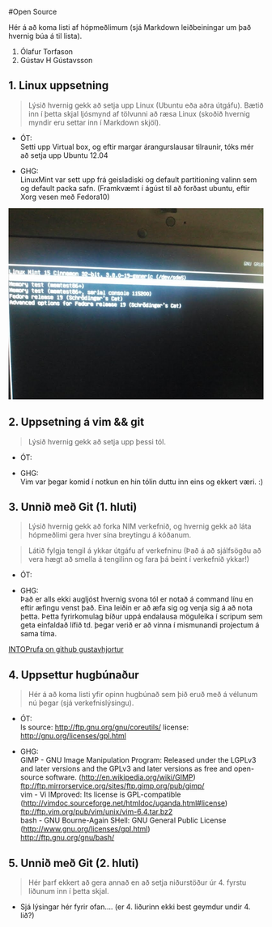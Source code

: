 #Open Source

Hér á að koma listi af hópmeðlimum (sjá Markdown leiðbeiningar um það hvernig búa á til lista).


1. Ólafur Torfason 
2. Gústav H Gústavsson

## 1. Linux uppsetning

>Lýsið hvernig gekk að setja upp Linux (Ubuntu eða aðra útgáfu). Bætið inn í þetta skjal ljósmynd af tölvunni að ræsa Linux (skoðið hvernig myndir eru settar inn í Markdown skjöl).

+ ÓT:   
Setti upp Virtual box, og eftir margar árangurslausar tilraunir, tóks mér að setja upp Ubuntu 12.04 

+ GHG:   
LinuxMint var sett upp frá geisladiski og default partitioning valinn sem og default packa safn. (Framkvæmt í ágúst til að forðast ubuntu, eftir Xorg vesen með Fedora10)

![Alt text](boot_pic_ghg.png "Boot Menu" )


## 2. Uppsetning á vim && git

>Lýsið hvernig gekk að setja upp þessi tól.

+ ÓT:   


+ GHG:    
Vim var þegar komid í notkun en hin tólin duttu inn eins og ekkert væri. :)

## 3. Unnið með Git (1. hluti)

>Lýsið hvernig gekk að forka NIM verkefnið, og hvernig gekk að láta hópmeðlimi gera hver sína breytingu á kóðanum.

>Látið fylgja tengil á ykkar útgáfu af verkefninu (Það á að sjálfsögðu að vera hægt að smella á tengilinn og fara þá beint í verkefnið ykkar!)

+ ÓT:   


+ GHG:   
Það er alls ekki augljóst hvernig svona tól er notað á command línu en eftir æfingu venst það. Eina leiðin er að æfa sig og venja sig á að nota þetta. Þetta fyrirkomulag bíður uppá endalausa möguleika í scripum sem geta einfaldað lífið td. þegar verið er að vinna í mismunandi projectum á sama tíma.

[INTOPrufa on github gustavhjortur](https://github.com/gustavhjortur/INTOPrufa.git "Github projectid okkar")

## 4. Uppsettur hugbúnaður

>Hér á að koma listi yfir opinn hugbúnað sem þið eruð með á vélunum nú þegar (sjá verkefnislýsingu).

+ ÓT:   
ls  source: http://ftp.gnu.org/gnu/coreutils/  license: http://gnu.org/licenses/gpl.html   


+ GHG:   
GIMP - GNU Image Manipulation Program: Released under the LGPLv3 and later versions and the GPLv3 and later versions as free and open-source software. (http://en.wikipedia.org/wiki/GIMP)   
ftp://ftp.mirrorservice.org/sites/ftp.gimp.org/pub/gimp/   
vim - Vi IMproved: Its license is GPL-compatible (http://vimdoc.sourceforge.net/htmldoc/uganda.html#license)   
ftp://ftp.vim.org/pub/vim/unix/vim-6.4.tar.bz2   
bash - GNU Bourne-Again SHell: GNU General Public License (http://www.gnu.org/licenses/gpl.html)   
http://ftp.gnu.org/gnu/bash/

## 5. Unnið með Git (2. hluti)

>Hér þarf ekkert að gera annað en að setja niðurstöður úr 4. fyrstu liðunum inn í þetta skjal.

+ Sjá lýsingar hér fyrir ofan…. (er 4. liðurinn ekki best geymdur undir 4. lið?)
